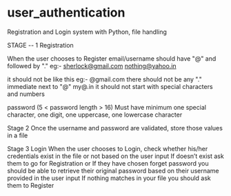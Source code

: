 # user_authentication
Registration and Login system with Python, file handling

STAGE -- 1 
Registration

When the user chooses to Register
email/username should have "@" and followed by "."
      eg:- sherlock@gmail.com
            nothing@yahoo.in

it should not be like this 
       eg:- @gmail.com
            there should not be any "." immediate next to "@"
            my@.in
            it should not start with special characters and numbers

password (5 < password length > 16)
              Must have minimum one special character,
              one digit,
              one uppercase, 
              one lowercase character 

Stage 2 
  Once the username and password are validated, store those values in a file

Stage 3
Login
 When the user chooses to Login, check whether his/her credentials exist in the file or not based on the user input 
If doesn’t exist ask them to go for Registration or 
If they have chosen forget password you should be able to retrieve their original password based on their username provided in the user input
If nothing matches in your file you should ask them to Register
